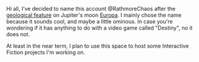 Hi all, I’ve decided to name this account @RathmoreChaos after the
<a href="https://en.wikipedia.org/wiki/List_of_geological_features_on_Europa">geological feature</a>
on Jupiter's moon <a href="https://en.wikipedia.org/wiki/Europa_(moon)">Europa</a>.  I mainly chose the
name because it sounds cool, and maybe a little ominous.  In case you're wondering if it has anything
to do with a video game called "Destiny", no it does not.

At least in the near term, I plan to use this space to host some Interactive Fiction projects I'm working on.

<!---
RathmoreChaos/RathmoreChaos is a ✨ special ✨ repository because its `README.md` (this file) appears on your GitHub profile.
You can click the Preview link to take a look at your changes.
--->
